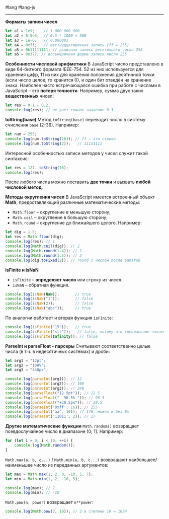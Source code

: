 #lang #lang-js

---
**Форматы записи чисел**

```javascript
let a1 = 1e9;    // 1 000 000 000
let a2 = 0.5e3;  // 0.5 * 1000 = 500
let a3 = 1e-6;   // 0.000001
let a4 = 0xff;   // шестнадцатиричная запись (ff = 255)
let a5 = 0b11111111; // двоичная запись десятичного числа 255
let a6 = 0o377; // восьмеричная форма записи числа 255
```

**Особенности числовой арифметики**
В JavaScript число представлено в виде 64-битного формата IEEE-754. 52 из них используется для хранения цифр, 11 из них для хранения положения десятичной точки (если число целое, то хранится 0), и один бит отведён на хранение знака.
Наиболее часто встречающаяся ошибка при работе с числами в JavaScript – это **потеря точности**. Например, сумма двух таких **вещественных** чисел:

```javascript
let res = 0.1 + 0.2;
console.log(res); // не дает точное значение 0.3
```

**toString(base)**
Метод `toString(base)` переводит число в систему счисления `base` (2-36). Например:

```javascript
let num = 255;
console.log(num.toString(16)); // ff – это строки
console.log(num.toString(2));   // 11111111
```

Интересной особенностью записи методов у чисел служит такой синтаксис:

```javascript
let res = 127..toString(16);
console.log(res);
```

После любого числа можно поставить **две точки** и вызвать **любой числовой метод**.

**Методы округления чисел**
В JavaScript имеется встроенный объект **Math**, предоставляющий различные математические методы:
- `Math.floor` – округление в меньшую сторону;
- `Math.ceil` – округление в большую сторону;
- `Math.round` – округление до ближайшего целого.
Например:

```javascript
let dig = 1.5;
let res = Math.floor(dig);
console.log(res); // 1
console.log(Math.ceil(dig)); // 2
console.log(Math.round(1.4)); // 1
console.log(Math.round(1.5)); // 2
console.log(dig.toFixed(2)); // round с числом после запятой
```

**isFinite и isNaN**
- `isFinite` – **определяет число** или строку из чисел.
- `isNaN` – обратная функция.

```javascript
console.log(isNaN(NaN));       // true
console.log(isNaN("1"));       // false
console.log(isNaN(2));         // false
console.log(isNaN("abc"));     // true
```

По аналогии работает и вторая функция `isFinite`:

```javascript
console.log(isFinite("15"));   // true
console.log(isFinite("str"));   // false, потому что специальное значение: NaN
console.log(isFinite(Infinity)); // false
```

**ParseInt и parseFloat - парсеры**
Считывают соответственно целые числа (в т.ч. в недесятичных системах) и дроби:

```javascript
let arg1 = "12pt";
let arg2 = "100%";
let arg3 = "340px";

console.log(parseInt(arg1)); // 12
console.log(parseInt(arg2)); // 100
console.log(parseInt(arg3)); // 340
console.log(parseFloat("12.5pt")); // 12.5
console.log(parseFloat("  90.5% ")); // 90.5
console.log(parseFloat("+30.5px")); // 30.5
console.log(parseInt('0xff', 16)); // 255
console.log(parseInt('aa', 16)); // 170, можно и без 0x
console.log(parseInt('11011', 2)); // 27
```

**Другие математические функции**
`Math.random()` возвращает псевдослучайное число в диапазоне (0; 1]. Например:

```javascript
for (let i = 0; i < 10; ++i) {
    console.log(Math.random());
}
```

`Math.max(a, b, c...)` / `Math.min(a, b, c...)` возвращают наибольшее/наименьшее число из переданных аргументов:

```javascript
let max = Math.max(1, 2, 0, -10, 5, 7);
let min = Math.min(1, 2, -10, 5);

console.log(max); // 7
console.log(min); // -10
```

`Math.pow(n, power)` возвращает `n**power`:

```javascript
console.log(Math.pow(2, 10)); // 2 в степени 10 = 1024
```

